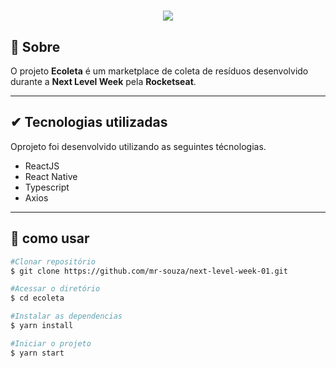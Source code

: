 <h1 align="center">
  <img src="https://ik.imagekit.io/dcbtyx9ux3/logo_-Fyo8V9VO.svg"/>
</h1>

## 📄 Sobre

O projeto **Ecoleta** é um marketplace de coleta de resíduos desenvolvido durante a **Next Level Week** pela **Rocketseat**.
___
## ✔ Tecnologias utilizadas
Oprojeto foi desenvolvido utilizando as seguintes técnologias.
- ReactJS
- React Native
- Typescript
- Axios
___
## 🚀 como usar
```bash
#Clonar repositório
$ git clone https://github.com/mr-souza/next-level-week-01.git

#Acessar o diretório
$ cd ecoleta

#Instalar as dependencias
$ yarn install

#Iniciar o projeto
$ yarn start
```
